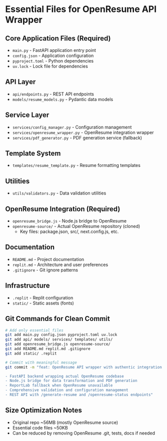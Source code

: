 # Essential Files for OpenResume API Wrapper

## Core Application Files (Required)
- `main.py` - FastAPI application entry point
- `config.json` - Application configuration
- `pyproject.toml` - Python dependencies
- `uv.lock` - Lock file for dependencies

## API Layer
- `api/endpoints.py` - REST API endpoints
- `models/resume_models.py` - Pydantic data models

## Service Layer
- `services/config_manager.py` - Configuration management
- `services/openresume_wrapper.py` - OpenResume integration wrapper
- `services/pdf_generator.py` - PDF generation service (fallback)

## Template System
- `templates/resume_template.py` - Resume formatting templates

## Utilities
- `utils/validators.py` - Data validation utilities

## OpenResume Integration (Required)
- `openresume_bridge.js` - Node.js bridge to OpenResume
- `openresume-source/` - Actual OpenResume repository (cloned)
  - Key files: package.json, src/, next.config.js, etc.

## Documentation
- `README.md` - Project documentation
- `replit.md` - Architecture and user preferences
- `.gitignore` - Git ignore patterns

## Infrastructure
- `.replit` - Replit configuration
- `static/` - Static assets (fonts)

## Git Commands for Clean Commit

```bash
# Add only essential files
git add main.py config.json pyproject.toml uv.lock
git add api/ models/ services/ templates/ utils/
git add openresume_bridge.js openresume-source/
git add README.md replit.md .gitignore
git add static/ .replit

# Commit with meaningful message
git commit -m "feat: OpenResume API wrapper with authentic integration

- FastAPI backend wrapping actual OpenResume codebase
- Node.js bridge for data transformation and PDF generation
- ReportLab fallback when OpenResume unavailable
- Comprehensive validation and configuration management
- REST API with /generate-resume and /openresume-status endpoints"
```

## Size Optimization Notes
- Original repo ~56MB (mostly OpenResume source)
- Essential code files ~50KB
- Can be reduced by removing OpenResume .git, tests, docs if needed